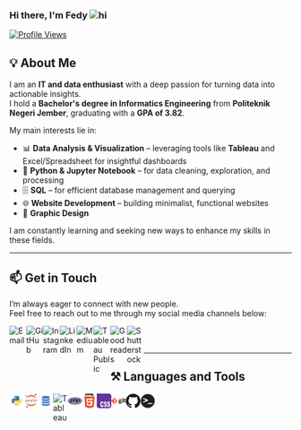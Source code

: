 ### Hi there, I'm Fedy <img src="https://user-images.githubusercontent.com/1303154/88677602-1635ba80-d120-11ea-84d8-d263ba5fc3c0.gif" width="28px" alt="hi">

[![Profile Views](https://komarev.com/ghpvc/?username=fedyrahmatullah&color=blueviolet&style=for-the-badge)](https://github.com/fedyrahmatullah)

## 💡 About Me

I am an **IT and data enthusiast** with a deep passion for turning data into actionable insights.  
I hold a **Bachelor's degree in Informatics Engineering** from **Politeknik Negeri Jember**, graduating with a **GPA of 3.82**.

My main interests lie in:
- 📊 **Data Analysis & Visualization** – leveraging tools like **Tableau** and Excel/Spreadsheet for insightful dashboards
- 🐍 **Python & Jupyter Notebook** – for data cleaning, exploration, and processing
- 🗄️ **SQL** – for efficient database management and querying
- 🌐 **Website Development** – building minimalist, functional websites
- 🎨 **Graphic Design** 

I am constantly learning and seeking new ways to enhance my skills in these fields.

---

## 📫 Get in Touch

I’m always eager to connect with new people.  
Feel free to reach out to me through my social media channels below:

[<img align="left" alt="Email" width="30px" src="https://img.icons8.com/fluency/48/000000/new-post.png" />](mailto:fedy.rahmatullah@gmail.com)
[<img align="left" alt="GitHub" width="30px" src="https://cdn.jsdelivr.net/npm/simple-icons@v3/icons/github.svg" />](https://github.com/fedyrahmatullah)
[<img align="left" alt="Instagram" width="30px" src="https://cdn.jsdelivr.net/npm/simple-icons@v3/icons/instagram.svg" />](https://instagram.com/fedyr_)
[<img align="left" alt="LinkedIn" width="30px" src="https://cdn.jsdelivr.net/npm/simple-icons@v3/icons/linkedin.svg" />](https://www.linkedin.com/in/fedyrahmatullah/)
[<img align="left" alt="Medium" width="30px" src="https://cdn.jsdelivr.net/npm/simple-icons@v3/icons/medium.svg" />](https://medium.com/@fedyr)
[<img align="left" alt="Tableau Public" width="30px" src="https://img.icons8.com/color/48/000000/tableau-software.png" />](https://public.tableau.com/app/profile/fedy.rahmatullah)
[<img align="left" alt="Goodreads" width="30px" src="https://cdn.jsdelivr.net/npm/simple-icons@v3/icons/goodreads.svg" />](https://goodreads.com/fedyr)
[<img align="left" alt="Shutterstock" width="30px" src="https://cdn.jsdelivr.net/npm/simple-icons@v3/icons/shutterstock.svg" />](https://www.shutterstock.com/id/g/fedyr)

<br />
<br />

---

## ⚒️ Languages and Tools

<img align="left" alt="Python" width="26px" src="https://raw.githubusercontent.com/github/explore/80688e429a7d4ef2fca1e82350fe8e3517d3494d/topics/python/python.png" />
<img align="left" alt="Jupyter Notebook" width="26px" src="https://raw.githubusercontent.com/github/explore/80688e429a7d4ef2fca1e82350fe8e3517d3494d/topics/jupyter-notebook/jupyter-notebook.png" />
<img align="left" alt="SQL" width="26px" src="https://raw.githubusercontent.com/github/explore/80688e429a7d4ef2fca1e82350fe8e3517d3494d/topics/sql/sql.png" />
<img align="left" alt="Tableau" width="26px" src="https://img.icons8.com/color/48/000000/tableau-software.png" />
<img align="left" alt="PHP" width="26px" src="https://raw.githubusercontent.com/github/explore/80688e429a7d4ef2fca1e82350fe8e3517d3494d/topics/php/php.png" />
<img align="left" alt="HTML5" width="26px" src="https://raw.githubusercontent.com/github/explore/80688e429a7d4ef2fca1e82350fe8e3517d3494d/topics/html/html.png" />
<img align="left" alt="CSS3" width="26px" src="https://raw.githubusercontent.com/github/explore/80688e429a7d4ef2fca1e82350fe8e3517d3494d/topics/css/css.png" />
<img align="left" alt="Git" width="26px" src="https://raw.githubusercontent.com/github/explore/80688e429a7d4ef2fca1e82350fe8e3517d3494d/topics/git/git.png" />
<img align="left" alt="GitHub" width="26px" src="https://raw.githubusercontent.com/github/explore/78df643247d429f6cc873026c0622819ad797942/topics/github/github.png" />
<img align="left" alt="Terminal" width="26px" src="https://raw.githubusercontent.com/github/explore/80688e429a7d4ef2fca1e82350fe8e3517d3494d/topics/terminal/terminal.png" />

<br />
<br />
